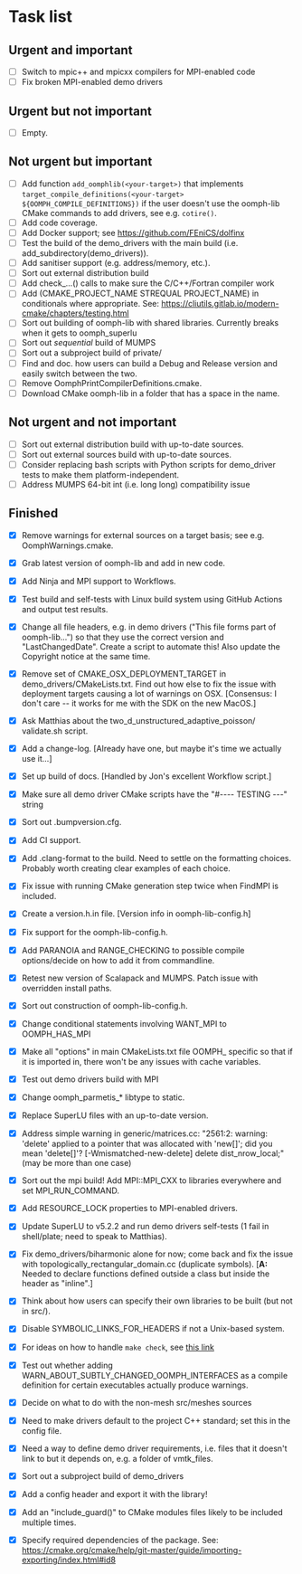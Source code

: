 # Task list

## Urgent and important
- [ ] Switch to mpic++ and mpicxx compilers for MPI-enabled code
- [ ] Fix broken MPI-enabled demo drivers

## Urgent but not important
- [ ] Empty.

## Not urgent but important
- [ ] Add function `add_oomphlib(<your-target>)` that implements `target_compile_definitions(<your-target> ${OOMPH_COMPILE_DEFINITIONS})` if the user doesn't use the oomph-lib CMake commands to add drivers, see e.g. `cotire()`.
- [ ] Add code coverage.
- [ ] Add Docker support; see https://github.com/FEniCS/dolfinx
- [ ] Test the build of the demo_drivers with the main build (i.e. add_subdirectory(demo_drivers)).
- [ ] Add sanitiser support (e.g. address/memory, etc.).
- [ ] Sort out external distribution build
- [ ] Add check_...() calls to make sure the C/C++/Fortran compiler work
- [ ] Add (CMAKE_PROJECT_NAME STREQUAL PROJECT_NAME) in conditionals where appropriate. See: https://cliutils.gitlab.io/modern-cmake/chapters/testing.html
- [ ] Sort out building of oomph-lib with shared libraries. Currently breaks when it gets to oomph_superlu
- [ ] Sort out *sequential* build of MUMPS
- [ ] Sort out a subproject build of private/
- [ ] Find and doc. how users can build a Debug and Release version and easily switch between the two.
- [ ] Remove OomphPrintCompilerDefinitions.cmake.
- [ ] Download CMake oomph-lib in a folder that has a space in the name.

## Not urgent and not important
- [ ] Sort out external distribution build with up-to-date sources.
- [ ] Sort out external sources build with up-to-date sources.
- [ ] Consider replacing bash scripts with Python scripts for demo_driver tests to make them platform-independent.
- [ ] Address MUMPS 64-bit int (i.e. long long) compatibility issue

## Finished
- [x] Remove warnings for external sources on a target basis; see e.g. OomphWarnings.cmake.
- [x] Grab latest version of oomph-lib and add in new code.
- [x] Add Ninja and MPI support to Workflows.
- [x] Test build and self-tests with Linux build system using GitHub Actions and output test results.
- [x] Change all file headers, e.g. in demo drivers ("This file forms part of oomph-lib...") so that they use the correct version and "LastChangedDate". Create a script to automate this! Also update the Copyright notice at the same time.
- [x] Remove set of CMAKE_OSX_DEPLOYMENT_TARGET in demo_drivers/CMakeLists.txt. Find out how else to fix the issue with deployment targets causing a lot of warnings on OSX. [Consensus: I don't care -- it works for me with the SDK on the new MacOS.]
- [x] Ask Matthias about the two_d_unstructured_adaptive_poisson/ validate.sh script.
- [x] Add a change-log. [Already have one, but maybe it's time we actually use it...]
- [x] Set up build of docs. [Handled by Jon's excellent Workflow script.]
- [x] Make sure all demo driver CMake scripts have the "#---- TESTING ---" string
- [x] Sort out .bumpversion.cfg.
- [x] Add CI support.
- [x] Add .clang-format to the build. Need to settle on the formatting choices. Probably worth creating clear examples of each choice.
- [x] Fix issue with running CMake generation step twice when FindMPI is included.
- [x] Create a version.h.in file. [Version info in oomph-lib-config.h]
- [x] Fix support for the oomph-lib-config.h.
- [x] Add PARANOIA and RANGE_CHECKING to possible compile options/decide on how to add it from commandline.
- [x] Retest new version of Scalapack and MUMPS. Patch issue with overridden install paths.
- [x] Sort out construction of oomph-lib-config.h.
- [x] Change conditional statements involving WANT_MPI to OOMPH_HAS_MPI
- [x] Make all "options" in main CMakeLists.txt file OOMPH_ specific so that if it is imported in, there won't be any issues with cache variables.
- [x] Test out demo drivers build with MPI
- [x] Change oomph_parmetis_* libtype to static.
- [x] Replace SuperLU files with an up-to-date version.
- [x] Address simple warning in generic/matrices.cc: "2561:2: warning: 'delete' applied to a pointer that was allocated with 'new[]'; did you mean 'delete[]'? [-Wmismatched-new-delete] delete dist_nrow_local;" (may be more than one case)
- [x] Sort out the mpi build! Add MPI::MPI_CXX to libraries everywhere and set MPI_RUN_COMMAND.
- [x] Add RESOURCE_LOCK properties to MPI-enabled drivers.
- [x] Update SuperLU to v5.2.2 and run demo drivers self-tests (1 fail in shell/plate; need to speak to Matthias).
- [x] Fix demo_drivers/biharmonic alone for now; come back and fix the issue with topologically_rectangular_domain.cc (duplicate symbols). [**A:** Needed to declare functions defined outside a class but inside the header as "inline".]
- [x] Think about how users can specify their own libraries to be built (but not in src/).
- [x] Disable SYMBOLIC_LINKS_FOR_HEADERS if not a Unix-based system.
- [x] For ideas on how to handle ``make check``, see [this link](https://gitlab.kitware.com/cmake/community/-/wikis/doc/tutorials/EmulateMakeCheck)
- [x] Test out whether adding WARN_ABOUT_SUBTLY_CHANGED_OOMPH_INTERFACES as a compile definition for certain executables actually produce warnings.
- [x] Decide on what to do with the non-mesh src/meshes sources
- [x] Need to make drivers default to the project C++ standard; set this in the config file.
- [x] Need a way to define demo driver requirements, i.e. files that it doesn't link to but it depends on, e.g. a folder of vmtk_files.
- [x] Sort out a subproject build of demo_drivers
- [x] Add a config header and export it with the library!
- [x] Add an "include_guard()" to CMake modules files likely to be included multiple times.
- [x] Specify required dependencies of the package. See: https://cmake.org/cmake/help/git-master/guide/importing-exporting/index.html#id8

